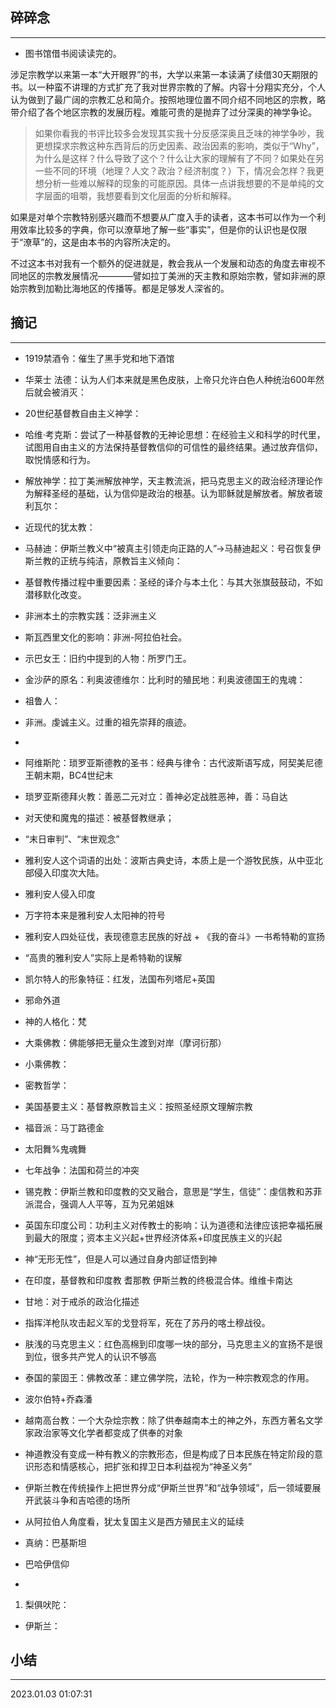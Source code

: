 ## 碎碎念
-----

- 图书馆借书阅读读完的。

涉足宗教学以来第一本“大开眼界”的书，大学以来第一本读满了续借30天期限的书。以一种蛮不讲理的方式扩充了我对世界宗教的了解。内容十分翔实充分，个人认为做到了最广阔的宗教汇总和简介。按照地理位置不同介绍不同地区的宗教，略带介绍了各个地区宗教的发展历程。难能可贵的是抛弃了过分深奥的神学争论。
> 如果你看我的书评比较多会发现其实我十分反感深奥且乏味的神学争吵，我更想探求宗教这种东西背后的历史因素、政治因素的影响，类似于“Why”，为什么是这样？什么导致了这个？什么让大家的理解有了不同？如果处在另一些不同的环境（地理？人文？政治？经济制度？）下，情况会怎样？我更想分析一些难以解释的现象的可能原因。具体一点讲我想要的不是单纯的文字层面的咀嚼，我想要看到文化层面的分析和解释。

如果是对单个宗教特别感兴趣而不想要从广度入手的读者，这本书可以作为一个利用效率比较多的字典，你可以潦草地了解一些“事实”，但是你的认识也是仅限于“潦草”的，这是由本书的内容所决定的。

不过这本书对我有一个额外的促进就是，教会我从一个发展和动态的角度去审视不同地区的宗教发展情况————譬如拉丁美洲的天主教和原始宗教，譬如非洲的原始宗教到加勒比海地区的传播等。都是足够发人深省的。

## 摘记
-----


* 1919禁酒令：催生了黑手党和地下酒馆
* 华莱士 法德：认为人们本来就是黑色皮肤，上帝只允许白色人种统治600年然后就会被消灭：
* 20世纪基督教自由主义神学：
* 哈维·考克斯：尝试了一种基督教的无神论思想：在经验主义和科学的时代里，试图用自由主义的方法保持基督教信仰的可信性的最终结果。通过放弃信仰，取悦情感和行为。
* 解放神学：拉丁美洲解放神学，天主教流派，把马克思主义的政治经济理论作为解释圣经的基础，认为信仰是政治的根基。认为耶稣就是解放者。解放者玻利瓦尔：
* 近现代的犹太教：
* 马赫迪：伊斯兰教义中“被真主引领走向正路的人”->马赫迪起义：号召恢复伊斯兰教的正统与纯洁，原教旨主义倾向：
* 基督教传播过程中重要因素：圣经的译介与本土化：与其大张旗鼓鼓动，不如潜移默化改变。
* 非洲本土的宗教实践：泛非洲主义
* 斯瓦西里文化的影响：非洲-阿拉伯社会。
* 示巴女王：旧约中提到的人物：所罗门王。
* 金沙萨的原名：利奥波德维尔：比利时的殖民地：利奥波德国王的鬼魂：
* 祖鲁人：
* 非洲。虔诚主义。过重的祖先崇拜的痕迹。
* 

* 阿维斯陀：琐罗亚斯德教的圣书：经典与律令：古代波斯语写成，阿契美尼德王朝末期，BC4世纪末
* 琐罗亚斯德拜火教：善恶二元对立：善神必定战胜恶神，善：马自达
* 对天使和魔鬼的描述：被基督教继承；
* “末日审判”、“末世观念”
* 雅利安人这个词语的出处：波斯古典史诗，本质上是一个游牧民族，从中亚北部侵入印度次大陆。
* 雅利安人侵入印度
* 万字符本来是雅利安人太阳神的符号
* 雅利安人四处征伐，表现德意志民族的好战 + 《我的奋斗》一书希特勒的宣扬
* “高贵的雅利安人”实际上是希特勒的误解
* 凯尔特人的形象特征：红发，法国布列塔尼+英国
* 邪命外道
* 神的人格化：梵
* 大乘佛教：佛能够把无量众生渡到对岸（摩诃衍那）
* 小乘佛教：
* 密教哲学：
* 美国基要主义：基督教原教旨主义：按照圣经原文理解宗教
* 福音派：马丁路德金
* 太阳舞%鬼魂舞
* 七年战争：法国和荷兰的冲突
* 锡克教：伊斯兰教和印度教的交叉融合，意思是“学生，信徒”：虔信教和苏菲派混合，强调人人平等，互为兄弟姐妹
* 英国东印度公司：功利主义对传教士的影响：认为道德和法律应该把幸福拓展到最大的限度；资本主义兴起+世界经济体系+印度民族主义的兴起
* 神“无形无性”，但是人可以通过自身内部证悟到神
* 在印度，基督教和印度教 耆那教 伊斯兰教的终极混合体。维维卡南达
* 甘地：对于戒杀的政治化描述
* 指挥洋枪队攻击起义军的戈登将军，死在了苏丹的喀土穆战役。
* 肤浅的马克思主义：红色高棉到印度哪一块的部分，马克思主义的宣扬不是很到位，很多共产党人的认识不够高
* 泰国的蒙固王：佛教改革：建立佛学院，法轮，作为一种宗教观念的作用。
* 波尔伯特+乔森潘
* 越南高台教：一个大杂烩宗教：除了供奉越南本土的神之外，东西方著名文学家政治家等文化学者都变成了供奉的对象
* 神道教没有变成一种有教义的宗教形态，但是构成了日本民族在特定阶段的意识形态和情感核心，把扩张和捍卫日本利益视为“神圣义务”


* 伊斯兰教在传统操作上把世界分成“伊斯兰世界”和“战争领域”，后一领域要展开武装斗争和吉哈德的场所
* 从阿拉伯人角度看，犹太复国主义是西方殖民主义的延续
* 真纳：巴基斯坦
* 巴哈伊信仰
* 

1. 梨俱吠陀：

* 伊斯兰：


## 小结
-----

2023.01.03 01:07:31